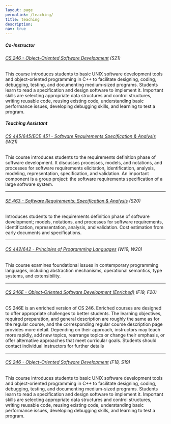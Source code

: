 ```yaml
---
layout: page
permalink: /teaching/
title: teaching
description: 
nav: true
---
```


##### **Co-Instructor**

###### [CS 246 - Object-Oriented Software Development](https://student.cs.uwaterloo.ca/~cs246/) (S21)
This course introduces students to basic UNIX software development tools and object-oriented programming in C++ to facilitate designing, coding, debugging, testing, and documenting medium-sized programs. Students learn to read a specification and design software to implement it. Important skills are selecting appropriate data structures and control structures, writing reusable code, reusing existing code, understanding basic performance issues, developing debugging skills, and learning to test a program.


##### **Teaching Assistant**

###### [CS 445/645/ECE 451 - Software Requirements Specification & Analysis](https://student.cs.uwaterloo.ca/~cs445/) (W21)
This course introduces students to the requirements definition phase of software development. It discusses processes, models, and notations, and processes for software requirements elicitation, identification, analysis, modeling, representation, specification, and validation. An important component is a group project: the software requirements specification of a large software system.

---

###### [SE 463 - Software Requirements: Specification & Analysis](https://student.cs.uwaterloo.ca/~se463/) (S20)
Introduces students to the requirements definition phase of software development; models, notations, and processes for software requirements, identification, representation, analysis, and validation. Cost estimation from early documents and specifications.

---

###### [CS 442/642 - Principles of Programming Languages](https://student.cs.uwaterloo.ca/~cs442/) (W19, W20)
This course examines foundational issues in contemporary programming languages, including abstraction mechanisms, operational semantics, type systems, and extensibility.

---

###### [CS 246E - Object-Oriented Software Development (Enriched)](https://student.cs.uwaterloo.ca/~cs246e/) (F19, F20)
CS 246E is an enriched version of CS 246. Enriched courses are designed to offer appropriate challenges to better students. The learning objectives, required preparation, and general description are roughly the same as for the regular course, and the corresponding regular course description page provides more detail. Depending on their approach, instructors may teach more rapidly, add new topics, rearrange topics or change their emphasis, or offer alternative approaches that meet curricular goals. Students should contact individual instructors for further details

---

###### [CS 246 - Object-Oriented Software Development](https://student.cs.uwaterloo.ca/~cs246/) (F18, S19)
This course introduces students to basic UNIX software development tools and object-oriented programming in C++ to facilitate designing, coding, debugging, testing, and documenting medium-sized programs. Students learn to read a specification and design software to implement it. Important skills are selecting appropriate data structures and control structures, writing reusable code, reusing existing code, understanding basic performance issues, developing debugging skills, and learning to test a program.